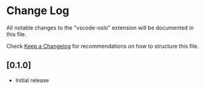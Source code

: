 # Change Log

All notable changes to the "vscode-oslo" extension will be documented in this file.

Check [Keep a Changelog](http://keepachangelog.com/) for recommendations on how to structure this file.

## [0.1.0]
- Initial release

